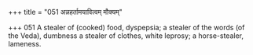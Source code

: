 +++
title = "051 अन्नहर्तामयावित्वम् मौक्यम्"

+++
051	A stealer of (cooked) food, dyspepsia; a stealer of the words (of the Veda), dumbness a stealer of clothes, white leprosy; a horse-stealer, lameness.